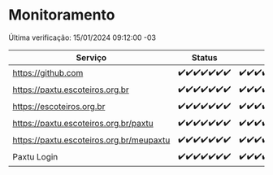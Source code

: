# Monitoramento

Última verificação: 15/01/2024 09:12:00 -03

|Serviço|Status|Últimas 24h|
|---|---|---|
|https://github.com|<span title="2024-01-08: OK=24">✔️</span><span title="2024-01-09: OK=23">✔️</span><span title="2024-01-10: OK=24">✔️</span><span title="2024-01-11: OK=24">✔️</span><span title="2024-01-12: OK=24">✔️</span><span title="2024-01-13: OK=24">✔️</span><span title="2024-01-14: OK=13">✔️</span>|<span title="14/01/2024 10:06:00 -03 : 200">✔️</span><span title="14/01/2024 11:03:00 -03 : 200">✔️</span><span title="14/01/2024 12:04:00 -03 : 200">✔️</span><span title="14/01/2024 13:07:00 -03 : 200">✔️</span><span title="14/01/2024 14:03:00 -03 : 200">✔️</span><span title="14/01/2024 15:07:00 -03 : 200">✔️</span><span title="14/01/2024 16:02:00 -03 : 200">✔️</span><span title="14/01/2024 17:06:00 -03 : 200">✔️</span><span title="14/01/2024 18:03:00 -03 : 200">✔️</span><span title="14/01/2024 19:04:00 -03 : 200">✔️</span><span title="14/01/2024 20:05:00 -03 : 200">✔️</span><span title="14/01/2024 21:33:00 -03 : 200">✔️</span><span title="14/01/2024 22:53:00 -03 : 200">✔️</span><span title="14/01/2024 23:25:00 -03 : 200">✔️</span><span title="15/01/2024 00:07:00 -03 : 200">✔️</span><span title="15/01/2024 01:08:00 -03 : 200">✔️</span><span title="15/01/2024 02:06:00 -03 : 200">✔️</span><span title="15/01/2024 03:09:00 -03 : 200">✔️</span><span title="15/01/2024 04:06:00 -03 : 200">✔️</span><span title="15/01/2024 05:09:00 -03 : 200">✔️</span><span title="15/01/2024 06:07:00 -03 : 200">✔️</span><span title="15/01/2024 07:07:00 -03 : 200">✔️</span><span title="15/01/2024 08:05:00 -03 : 200">✔️</span><span title="15/01/2024 09:12:00 -03 : 200">✔️</span>|
|https://paxtu.escoteiros.org.br|<span title="2024-01-08: OK=24">✔️</span><span title="2024-01-09: OK=23">✔️</span><span title="2024-01-10: OK=24">✔️</span><span title="2024-01-11: OK=24">✔️</span><span title="2024-01-12: OK=24">✔️</span><span title="2024-01-13: OK=24">✔️</span><span title="2024-01-14: OK=13">✔️</span>|<span title="14/01/2024 10:06:00 -03 : 200">✔️</span><span title="14/01/2024 11:03:00 -03 : 200">✔️</span><span title="14/01/2024 12:04:00 -03 : 200">✔️</span><span title="14/01/2024 13:07:00 -03 : 200">✔️</span><span title="14/01/2024 14:03:00 -03 : 200">✔️</span><span title="14/01/2024 15:07:00 -03 : 200">✔️</span><span title="14/01/2024 16:02:00 -03 : 200">✔️</span><span title="14/01/2024 17:06:00 -03 : 200">✔️</span><span title="14/01/2024 18:03:00 -03 : 200">✔️</span><span title="14/01/2024 19:04:00 -03 : 200">✔️</span><span title="14/01/2024 20:05:00 -03 : 200">✔️</span><span title="14/01/2024 21:33:00 -03 : 200">✔️</span><span title="14/01/2024 22:53:00 -03 : 200">✔️</span><span title="14/01/2024 23:25:00 -03 : 200">✔️</span><span title="15/01/2024 00:07:00 -03 : 200">✔️</span><span title="15/01/2024 01:08:00 -03 : 200">✔️</span><span title="15/01/2024 02:06:00 -03 : 200">✔️</span><span title="15/01/2024 03:09:00 -03 : 200">✔️</span><span title="15/01/2024 04:06:00 -03 : 200">✔️</span><span title="15/01/2024 05:09:00 -03 : 200">✔️</span><span title="15/01/2024 06:07:00 -03 : 200">✔️</span><span title="15/01/2024 07:07:00 -03 : 200">✔️</span><span title="15/01/2024 08:05:00 -03 : 200">✔️</span><span title="15/01/2024 09:12:00 -03 : 200">✔️</span>|
|https://escoteiros.org.br|<span title="2024-01-08: OK=24">✔️</span><span title="2024-01-09: OK=23">✔️</span><span title="2024-01-10: OK=24">✔️</span><span title="2024-01-11: OK=24">✔️</span><span title="2024-01-12: OK=24">✔️</span><span title="2024-01-13: OK=24">✔️</span><span title="2024-01-14: OK=13">✔️</span>|<span title="14/01/2024 10:06:00 -03 : 200">✔️</span><span title="14/01/2024 11:03:00 -03 : 200">✔️</span><span title="14/01/2024 12:04:00 -03 : 200">✔️</span><span title="14/01/2024 13:07:00 -03 : 200">✔️</span><span title="14/01/2024 14:03:00 -03 : 200">✔️</span><span title="14/01/2024 15:07:00 -03 : 200">✔️</span><span title="14/01/2024 16:02:00 -03 : 200">✔️</span><span title="14/01/2024 17:06:00 -03 : 200">✔️</span><span title="14/01/2024 18:03:00 -03 : 200">✔️</span><span title="14/01/2024 19:04:00 -03 : 200">✔️</span><span title="14/01/2024 20:05:00 -03 : 200">✔️</span><span title="14/01/2024 21:33:00 -03 : 200">✔️</span><span title="14/01/2024 22:53:00 -03 : 200">✔️</span><span title="14/01/2024 23:25:00 -03 : 200">✔️</span><span title="15/01/2024 00:07:00 -03 : 200">✔️</span><span title="15/01/2024 01:08:00 -03 : 200">✔️</span><span title="15/01/2024 02:06:00 -03 : 200">✔️</span><span title="15/01/2024 03:09:00 -03 : 200">✔️</span><span title="15/01/2024 04:06:00 -03 : 200">✔️</span><span title="15/01/2024 05:09:00 -03 : 200">✔️</span><span title="15/01/2024 06:07:00 -03 : 200">✔️</span><span title="15/01/2024 07:07:00 -03 : 200">✔️</span><span title="15/01/2024 08:05:00 -03 : 200">✔️</span><span title="15/01/2024 09:12:00 -03 : 200">✔️</span>|
|https://paxtu.escoteiros.org.br/paxtu|<span title="2024-01-08: OK=24">✔️</span><span title="2024-01-09: OK=23">✔️</span><span title="2024-01-10: OK=24">✔️</span><span title="2024-01-11: OK=24">✔️</span><span title="2024-01-12: OK=24">✔️</span><span title="2024-01-13: OK=24">✔️</span><span title="2024-01-14: OK=13">✔️</span>|<span title="14/01/2024 10:06:00 -03 : 200">✔️</span><span title="14/01/2024 11:03:00 -03 : 200">✔️</span><span title="14/01/2024 12:04:00 -03 : 200">✔️</span><span title="14/01/2024 13:07:00 -03 : 200">✔️</span><span title="14/01/2024 14:03:00 -03 : 200">✔️</span><span title="14/01/2024 15:07:00 -03 : 200">✔️</span><span title="14/01/2024 16:02:00 -03 : 200">✔️</span><span title="14/01/2024 17:06:00 -03 : 200">✔️</span><span title="14/01/2024 18:03:00 -03 : 200">✔️</span><span title="14/01/2024 19:04:00 -03 : 200">✔️</span><span title="14/01/2024 20:05:00 -03 : 200">✔️</span><span title="14/01/2024 21:33:00 -03 : 200">✔️</span><span title="14/01/2024 22:53:00 -03 : 200">✔️</span><span title="14/01/2024 23:25:00 -03 : 200">✔️</span><span title="15/01/2024 00:07:00 -03 : 200">✔️</span><span title="15/01/2024 01:08:00 -03 : 200">✔️</span><span title="15/01/2024 02:06:00 -03 : 200">✔️</span><span title="15/01/2024 03:09:00 -03 : 200">✔️</span><span title="15/01/2024 04:06:00 -03 : 200">✔️</span><span title="15/01/2024 05:09:00 -03 : 200">✔️</span><span title="15/01/2024 06:07:00 -03 : 200">✔️</span><span title="15/01/2024 07:07:00 -03 : 200">✔️</span><span title="15/01/2024 08:05:00 -03 : 200">✔️</span><span title="15/01/2024 09:12:00 -03 : 200">✔️</span>|
|https://paxtu.escoteiros.org.br/meupaxtu|<span title="2024-01-08: OK=24">✔️</span><span title="2024-01-09: OK=23">✔️</span><span title="2024-01-10: OK=24">✔️</span><span title="2024-01-11: OK=24">✔️</span><span title="2024-01-12: OK=24">✔️</span><span title="2024-01-13: OK=24">✔️</span><span title="2024-01-14: OK=13">✔️</span>|<span title="14/01/2024 10:06:00 -03 : 200">✔️</span><span title="14/01/2024 11:03:00 -03 : 200">✔️</span><span title="14/01/2024 12:04:00 -03 : 200">✔️</span><span title="14/01/2024 13:07:00 -03 : 200">✔️</span><span title="14/01/2024 14:03:00 -03 : 200">✔️</span><span title="14/01/2024 15:07:00 -03 : 200">✔️</span><span title="14/01/2024 16:02:00 -03 : 200">✔️</span><span title="14/01/2024 17:06:00 -03 : 200">✔️</span><span title="14/01/2024 18:03:00 -03 : 200">✔️</span><span title="14/01/2024 19:04:00 -03 : 200">✔️</span><span title="14/01/2024 20:05:00 -03 : 200">✔️</span><span title="14/01/2024 21:33:00 -03 : 200">✔️</span><span title="14/01/2024 22:53:00 -03 : 200">✔️</span><span title="14/01/2024 23:25:00 -03 : 200">✔️</span><span title="15/01/2024 00:07:00 -03 : 200">✔️</span><span title="15/01/2024 01:08:00 -03 : 200">✔️</span><span title="15/01/2024 02:06:00 -03 : 200">✔️</span><span title="15/01/2024 03:09:00 -03 : 200">✔️</span><span title="15/01/2024 04:06:00 -03 : 200">✔️</span><span title="15/01/2024 05:09:00 -03 : 200">✔️</span><span title="15/01/2024 06:07:00 -03 : 200">✔️</span><span title="15/01/2024 07:07:00 -03 : 200">✔️</span><span title="15/01/2024 08:05:00 -03 : 200">✔️</span><span title="15/01/2024 09:12:00 -03 : 200">✔️</span>|
|Paxtu Login|<span title="2024-01-08: OK=24">✔️</span><span title="2024-01-09: OK=23">✔️</span><span title="2024-01-10: OK=24">✔️</span><span title="2024-01-11: OK=24">✔️</span><span title="2024-01-12: OK=24">✔️</span><span title="2024-01-13: OK=24">✔️</span><span title="2024-01-14: OK=13">✔️</span>|<span title="14/01/2024 10:06:00 -03 : 200">✔️</span><span title="14/01/2024 11:03:00 -03 : 200">✔️</span><span title="14/01/2024 12:04:00 -03 : 200">✔️</span><span title="14/01/2024 13:07:00 -03 : 200">✔️</span><span title="14/01/2024 14:03:00 -03 : 200">✔️</span><span title="14/01/2024 15:07:00 -03 : 200">✔️</span><span title="14/01/2024 16:02:00 -03 : 200">✔️</span><span title="14/01/2024 17:06:00 -03 : 200">✔️</span><span title="14/01/2024 18:03:00 -03 : 200">✔️</span><span title="14/01/2024 19:04:00 -03 : 200">✔️</span><span title="14/01/2024 20:05:00 -03 : 200">✔️</span><span title="14/01/2024 21:33:00 -03 : 200">✔️</span><span title="14/01/2024 22:53:00 -03 : 200">✔️</span><span title="14/01/2024 23:25:00 -03 : 200">✔️</span><span title="15/01/2024 00:07:00 -03 : 200">✔️</span><span title="15/01/2024 01:08:00 -03 : 200">✔️</span><span title="15/01/2024 02:06:00 -03 : 200">✔️</span><span title="15/01/2024 03:09:00 -03 : 200">✔️</span><span title="15/01/2024 04:06:00 -03 : 200">✔️</span><span title="15/01/2024 05:09:00 -03 : 200">✔️</span><span title="15/01/2024 06:07:00 -03 : 200">✔️</span><span title="15/01/2024 07:07:00 -03 : 200">✔️</span><span title="15/01/2024 08:05:00 -03 : 200">✔️</span><span title="15/01/2024 09:12:00 -03 : 200">✔️</span>|
